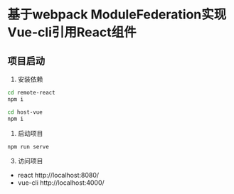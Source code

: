 # 基于webpack ModuleFederation实现Vue-cli引用React组件

## 项目启动

1. 安装依赖
```bash
cd remote-react
npm i

cd host-vue
npm i 
```

1. 启动项目

```bash
npm run serve
```

3. 访问项目
  - react http://localhost:8080/
  - vue-cli http://localhost:4000/

